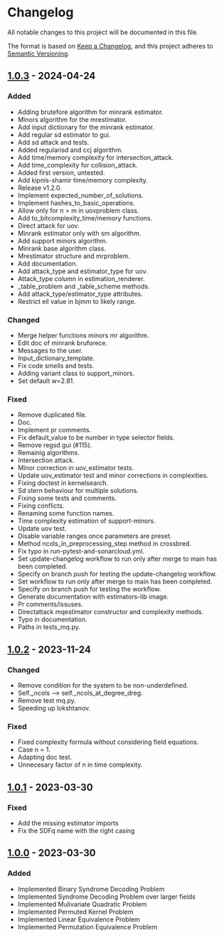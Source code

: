 # Changelog

All notable changes to this project will be documented in this file.

The format is based on [Keep a Changelog](https://keepachangelog.com/en/1.0.0/),
and this project adheres to [Semantic Versioning](https://semver.org/spec/v2.0.0.html).

## [1.0.3] - 2024-04-24

### Added

- Adding brutefore algorithm for minrank estimator.
- Minors algorithm for the mrestimator.
- Add input dictionary for the minrank estimator.
- Add regular sd estimator to gui.
- Add sd attack and tests.
- Added regularisd and ccj algorithm.
- Add time/memory complexity for intersection_attack.
- Add time_complexity for collision_attack.
- Added first version, untested.
- Add kipnis-shamir time/memory complexity.
- Release v1.2.0.
- Implement expected_number_of_solutions.
- Implement hashes_to_basic_operations.
- Allow only for n > m in uovproblem class.
- Add to_bitcomplexity_time/memory functions.
- Direct attack for uov.
- Minrank estimator only with sm algorithm.
- Add support minors algorithm.
- Minrank base algorithm class.
- Mrestimator structure and mrproblem.
- Add documentation.
- Add attack_type and estimator_type for uov.
- Attack_type column in estimation_renderer.
- _table_problem and _table_scheme methods.
- Add attack_type/estimator_type attributes.
- Restrict ell value in bjmm to likely range.

### Changed

- Merge helper functions minors mr algorithm.
- Edit doc of minrank bruforece.
- Messages to the user.
- Input_dictionary_template.
- Fix code smells and tests.
- Adding variant class to support_minors.
- Set default w=2.81.

### Fixed

- Remove duplicated file.
- Doc.
- Implement pr comments.
- Fix default_value to be number in type selector fields.
- Remove regsd gui (#115).
- Remainig algorithms.
- Intersection attack.
- Minor correction in uov_estimator tests.
- Update uov_estimator test and minor corrections in complexities.
- Fixing doctest in kernelsearch.
- Sd stern behaviour for multiple solutions.
- Fixing some tests and comments.
- Fixing conflicts.
- Renaming some function names.
- Time complexity estimation of support-minors.
- Update uov test.
- Disable variable ranges once parameters are preset.
- Method ncols_in_preprocessing_step method in crossbred.
- Fix typo in run-pytest-and-sonarcloud.yml.
- Set update-changelog workflow to run only after merge to main has been completed.
- Specify on branch push for testing the update-changelog workflow.
- Set workflow to run only after merge to main has been completed.
- Specify on branch push for testing the workflow.
- Generate documentation with estimators-lib image.
- Pr comments/issuses.
- Directattack mqestimator constructor and complexity methods.
- Typo in documentation.
- Paths in tests_mq.py.

## [1.0.2] - 2023-11-24

### Changed

- Remove condition for the system to be non-underdefined.
- Self._ncols --> self._ncols_at_degree_dreg.
- Remove test mq.py.
- Speeding up lokshtanov.

### Fixed

- Fixed complexity formula without considering field equations.
- Case n = 1.
- Adapting doc test.
- Unnecesary factor of n in time complexity.

## [1.0.1] - 2023-03-30

### Fixed

- Add the missing estimator imports
- Fix the SDFq name with the right casing

## [1.0.0] - 2023-03-30

### Added

- Implemented Binary Syndrome Decoding Problem
- Implemented Syndrome Decoding Problem over larger fields
- Implemented Mulivariate Quadratic Problem
- Implemented Permuted Kernel Problem
- Implemented Linear Equivalence Problem
- Implemented Permutation Equivalence Problem

[1.0.3]: https://github.com/Crypto-TII/CryptographicEstimators/compare/v1.0.3..v1.0.2
[1.0.2]: https://github.com/Crypto-TII/CryptographicEstimators/compare/v1.0.2..v1.0.1
[1.0.1]: https://github.com/CRYPTO-TII/CryptographicEstimators/compare/v1.0.1..v1.0.0
[1.0.0]: https://github.com/CRYPTO-TII/CryptographicEstimators
